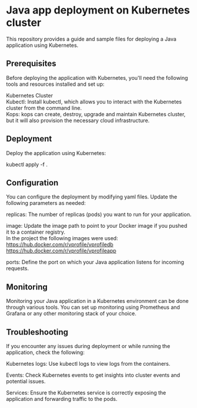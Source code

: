 # Java app deployment on Kubernetes cluster
This repository provides a guide and sample files for deploying a Java application using Kubernetes.

## Prerequisites
Before deploying the application with Kubernetes, you'll need the following tools and resources installed and set up:

Kubernetes Cluster<br>
Kubectl: Install kubectl, which allows you to interact with the Kubernetes cluster from the command line.<br>
Kops: kops can create, destroy, upgrade and maintain Kubernetes cluster, but it will also provision the necessary cloud infrastructure. <br>

## Deployment
Deploy the application using Kubernetes:

kubectl apply -f .

## Configuration
You can configure the deployment by modifying yaml files. Update the following parameters as needed:

replicas: The number of replicas (pods) you want to run for your application.<br>

image: Update the image path to point to your Docker image if you pushed it to a container registry. <br>
In the project the following images were used:
https://hub.docker.com/r/vprofile/vprofiledb
https://hub.docker.com/r/vprofile/vprofileapp

ports: Define the port on which your Java application listens for incoming requests.<br>

## Monitoring
Monitoring your Java application in a Kubernetes environment can be done through various tools. You can set up monitoring using Prometheus and Grafana or any other monitoring stack of your choice.

## Troubleshooting
If you encounter any issues during deployment or while running the application, check the following:

Kubernetes logs: Use kubectl logs to view logs from the containers.

Events: Check Kubernetes events to get insights into cluster events and potential issues.

Services: Ensure the Kubernetes service is correctly exposing the application and forwarding traffic to the pods.

